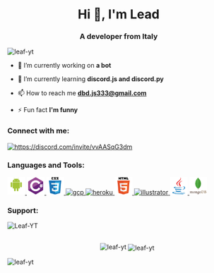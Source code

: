 <h1 align="center">Hi 👋, I'm Lead</h1>
<h3 align="center">A developer from Italy</h3>

<p align="left"> <img src="https://komarev.com/ghpvc/?username=leaf-yt&label=Profile%20views&color=0e75b6&style=flat" alt="leaf-yt" /> </p>

- 🔭 I’m currently working on **a bot**

- 🌱 I’m currently learning **discord.js and discord.py**

- 📫 How to reach me **dbd.js333@gmail.com**

- ⚡ Fun fact **I'm funny**

<h3 align="left">Connect with me:</h3>
<p align="left">
<a href="https://discord.gg/https://discord.com/invite/vvAASqG3dm" target="blank"><img align="center" src="https://cdn.jsdelivr.net/npm/simple-icons@3.0.1/icons/discord.svg" alt="https://discord.com/invite/vvAASqG3dm" height="30" width="40" /></a>
</p>

<h3 align="left">Languages and Tools:</h3>
<p align="left"> <a href="https://developer.android.com" target="_blank"> <img src="https://raw.githubusercontent.com/devicons/devicon/master/icons/android/android-original-wordmark.svg" alt="android" width="40" height="40"/> </a> <a href="https://www.w3schools.com/cs/" target="_blank"> <img src="https://raw.githubusercontent.com/devicons/devicon/master/icons/csharp/csharp-original.svg" alt="csharp" width="40" height="40"/> </a> <a href="https://www.w3schools.com/css/" target="_blank"> <img src="https://raw.githubusercontent.com/devicons/devicon/master/icons/css3/css3-original-wordmark.svg" alt="css3" width="40" height="40"/> </a> <a href="https://cloud.google.com" target="_blank"> <img src="https://www.vectorlogo.zone/logos/google_cloud/google_cloud-icon.svg" alt="gcp" width="40" height="40"/> </a> <a href="https://heroku.com" target="_blank"> <img src="https://www.vectorlogo.zone/logos/heroku/heroku-icon.svg" alt="heroku" width="40" height="40"/> </a> <a href="https://www.w3.org/html/" target="_blank"> <img src="https://raw.githubusercontent.com/devicons/devicon/master/icons/html5/html5-original-wordmark.svg" alt="html5" width="40" height="40"/> </a> <a href="https://www.adobe.com/in/products/illustrator.html" target="_blank"> <img src="https://www.vectorlogo.zone/logos/adobe_illustrator/adobe_illustrator-icon.svg" alt="illustrator" width="40" height="40"/> </a> <a href="https://www.java.com" target="_blank"> <img src="https://raw.githubusercontent.com/devicons/devicon/master/icons/java/java-original.svg" alt="java" width="40" height="40"/> </a> <a href="https://www.mongodb.com/" target="_blank"> <img src="https://raw.githubusercontent.com/devicons/devicon/master/icons/mongodb/mongodb-original-wordmark.svg" alt="mongodb" width="40" height="40"/> </a> </p>


<h3 align="left">Support:</h3>
<p><a href="https://www.buymeacoffee.com/Leaf-YT"> <img align="left" src="https://cdn.buymeacoffee.com/buttons/v2/default-yellow.png" height="50" width="210" alt="Leaf-YT" /></a></p><br><br>


<p><img align="left" src="https://github-readme-stats.vercel.app/api/top-langs?username=leaf-yt&show_icons=true&locale=en&layout=compact" alt="leaf-yt" /></p>

<p>&nbsp;<img align="center" src="https://github-readme-stats.vercel.app/api?username=leaf-yt&show_icons=true&locale=en" alt="leaf-yt" /></p>

<p><img align="center" src="https://github-readme-streak-stats.herokuapp.com/?user=leaf-yt&" alt="leaf-yt" /></p>

